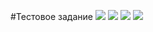#Тестовое задание 
![](https://img.shields.io/badge/python-v.3.8-orange) ![](https://img.shields.io/badge/-django-ffea00) ![](https://img.shields.io/badge/-postgresql-ff69b4) ![](https://img.shields.io/badge/-docker-00c3d9)
